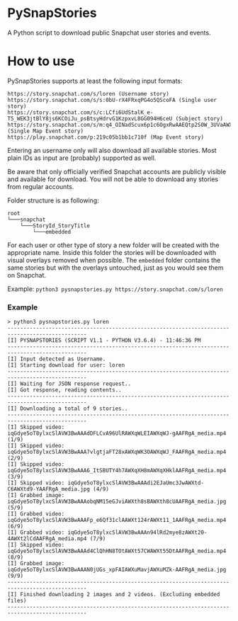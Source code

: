 # PySnapStories
A Python script to download public Snapchat user stories and events.

# How to use

PySnapStories supports at least the following input formats:

```
https://story.snapchat.com/s/loren (Username story)
https://story.snapchat.com/s/s:0bU-rX4FRxqPG4o5QScoFA (Single user story)
https://story.snapchat.com/s/c:LCfi6UdStalK_e-T5_WEK3jtBlY8js6KCOiJu_psBtsyHdrvG1KzpxvL8GG094H6ceU (Subject story)
https://story.snapchat.com/s/m:q4_OINadScux6p1c6OgxRwAAEQtp2S0W_3UVaAWXqb9GaAWXqb838AAFRgA/ (Single Map Event story)
https://play.snapchat.com/p:219c05b1bb1c710f (Map Event story)
```

Entering an username only will also download all available stories. Most plain IDs as input are (probably) supported as well.

Be aware that only officially verified Snapchat accounts are publicly visible and available for download. You will not be able to download any stories from regular accounts.

Folder structure is as following:
```
root
└───snapchat
    └───StoryId_StoryTitle
        └───embedded
```
For each user or other type of story a new folder will be created with the appropriate name. Inside this folder the stories will be downloaded with visual overlays removed when possible. The `embedded` folder contains the same stories but with the overlays untouched, just as you would see them on Snapchat.

Example: `python3 pysnapstories.py https://story.snapchat.com/s/loren`

### Example

```
> python3 pysnapstories.py loren
-----------------------------------------------------------------------------------------------
[I] PYSNAPSTORIES (SCRIPT V1.1 - PYTHON V3.6.4) - 11:46:36 PM
-----------------------------------------------------------------------------------------------
[I] Input detected as Username.
[I] Starting download for user: loren
-----------------------------------------------------------------------------------------------
[I] Waiting for JSON response request..
[I] Got response, reading contents..
-----------------------------------------------------------------------------------------------
[I] Downloading a total of 9 stories..
-----------------------------------------------------------------------------------------------
[I] Skipped video: iqGdye5oT8ylxcSlAVW3BwAAAdDFLCvA96UlRAWXqWLEIAWXqWJ-gAAFRgA_media.mp4 (1/9)
[I] Skipped video: iqGdye5oT8ylxcSlAVW3BwAAA7vlgtjaFT28xAWXqWK3OAWXqWJ_FAAFRgA_media.mp4 (2/9)
[I] Skipped video: iqGdye5oT8ylxcSlAVW3BwAAA6_ItSBUTY4h7AWXqXH8mAWXqXHklAAFRgA_media.mp4 (3/9)
[I] Skipped video: iqGdye5oT8ylxcSlAVW3BwAAAdi2EJaUmc3JwAWXtd-C6AWXtd9-YAAFRgA_media.jpg (4/9)
[I] Grabbed image: iqGdye5oT8ylxcSlAVW3BwAAAobqNM15eGJviAWXth8sBAWXth8cUAAFRgA_media.jpg (5/9)
[I] Grabbed video: iqGdye5oT8ylxcSlAVW3BwAAAFp_e6Qf31clAAWXt124rAWXt11_1AAFRgA_media.mp4 (6/9)
[I] Grabbed video: iqGdye5oT8ylxcSlAVW3BwAAAn94lRd2mye8zAWXt20-4AWXt2lCdAAFRgA_media.mp4 (7/9)
[I] Skipped video: iqGdye5oT8ylxcSlAVW3BwAAAd4ClQhHN8TOtAWXt57CWAWXt55DtAAFRgA_media.mp4 (8/9)
[I] Grabbed image: iqGdye5oT8ylxcSlAVW3BwAAAN0jUGs_xpFAIAWXuMavjAWXuMZk-AAFRgA_media.jpg (9/9)
-----------------------------------------------------------------------------------------------
[I] Finished downloading 2 images and 2 videos. (Excluding embedded files)
-----------------------------------------------------------------------------------------------
```
